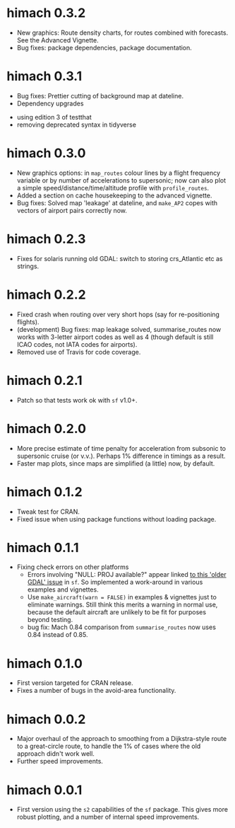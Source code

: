 # himach 0.3.2

* New graphics: Route density charts, for routes combined with forecasts. See the Advanced Vignette.
* Bug fixes: package dependencies, package documentation.

# himach 0.3.1

* Bug fixes: Prettier cutting of background map at dateline.
* Dependency upgrades
 + using edition 3 of testthat
 + removing deprecated syntax in tidyverse

# himach 0.3.0

* New graphics options: in `map_routes` colour lines by a flight frequency variable or by number of accelerations to supersonic; now can also plot a simple speed/distance/time/altitude profile with `profile_routes`.
* Added a section on cache housekeeping to the advanced vignette.
* Bug fixes: Solved map 'leakage' at dateline, and `make_AP2` copes with vectors of airport pairs correctly now.

# himach 0.2.3

* Fixes for solaris running old GDAL: switch to storing crs_Atlantic etc as strings.

# himach 0.2.2

* Fixed crash when routing over very short hops (say for re-positioning flights).
* (development) Bug fixes: map leakage solved, summarise_routes now works with 3-letter airport codes as well as 4 (though default is still ICAO codes, not IATA codes for airports).
* Removed use of Travis for code coverage.

# himach 0.2.1

* Patch so that tests work ok with `sf` v1.0+.

# himach 0.2.0

* More precise estimate of time penalty for acceleration from subsonic to supersonic cruise (or v.v.). Perhaps 1% difference in timings as a result.
* Faster map plots, since maps are simplified (a little) now, by default.

# himach 0.1.2

* Tweak test for CRAN.
* Fixed issue when using package functions without loading package.

# himach 0.1.1

* Fixing check errors on other platforms
  + Errors involving "NULL: PROJ available?" appear linked [to this 'older GDAL' issue](https://github.com/r-spatial/sf/issues/1419) in `sf`. So implemented a work-around in various examples and vignettes.
  + Use `make_aircraft(warn = FALSE)` in examples & vignettes just to eliminate warnings. Still think this merits a warning in normal use, because the default aircraft are unlikely to be fit for purposes beyond testing.
  + bug fix: Mach 0.84 comparison from `summarise_routes` now uses 0.84 instead of 0.85.

# himach 0.1.0

* First version targeted for CRAN release. 
* Fixes a number of bugs in the avoid-area functionality. 

# himach 0.0.2

* Major overhaul of the approach to smoothing from a Dijkstra-style route to a great-circle route, to handle the 1% of cases where the old approach didn't work well. 
* Further speed improvements.

# himach 0.0.1

* First version using the `s2` capabilities of the `sf` package. This gives more robust plotting, and a number of internal speed improvements.


